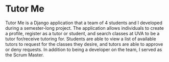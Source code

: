 # Tutor Me

Tutor Me is a Django application that a team of 4 students and I developed during a semester-long project. The application allows individuals to create a profile, register as a tutor or student, and search classes at UVA to be a tutor for/receive tutoring for. Students are able to view a list of available tutors to request for the classes they desire, and tutors are able to approve or deny requests. In addition to being a developer on the team, I served as the Scrum Master.
